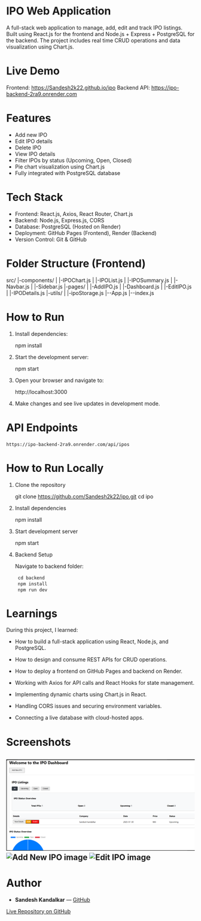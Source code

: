 #  IPO Web Application
A full-stack web application to manage, add, edit and track IPO listings. Built using React.js for the frontend and Node.js + Express + PostgreSQL for the backend. The project includes real time CRUD operations and data visualization using Chart.js.

#  Live Demo
Frontend: https://Sandesh2k22.github.io/ipo
Backend API: https://ipo-backend-2ra9.onrender.com


#  Features

-  Add new IPO
-  Edit IPO details
-  Delete IPO
-  View IPO details
-  Filter IPOs by status (Upcoming, Open, Closed)
-  Pie chart visualization using Chart.js
-  Fully integrated with PostgreSQL database

#  Tech Stack

-  Frontend: React.js, Axios, React Router, Chart.js
-  Backend: Node.js, Express.js, CORS
-  Database: PostgreSQL (Hosted on Render)
-  Deployment: GitHub Pages (Frontend), Render (Backend)
-  Version Control: Git & GitHub

#  Folder Structure (Frontend)
src/
|-components/
|   |-IPOChart.js
|   |-IPOList.js
|   |-IPOSummary.js
|   |-Navbar.js
|   |-Sidebar.js
|-pages/
|   |-AddIPO.js
|   |-Dashboard.js
|   |-EditIPO.js
|   |-IPODetails.js
|-utils/
|   |-ipoStorage.js
|--App.js
|--index.js


#  How to Run

1. Install dependencies:
   
   npm install

2. Start the development server:

    npm start

3. Open your browser and navigate to:

    http://localhost:3000

4. Make changes and see live updates in development mode.

#  API Endpoints

    https://ipo-backend-2ra9.onrender.com/api/ipos

#  How to Run Locally

1. Clone the repository

    git clone https://github.com/Sandesh2k22/ipo.git
    cd ipo

2. Install dependencies

    npm install

3. Start development server

    npm start

4. Backend Setup

    Navigate to backend folder:

        cd backend
        npm install
        npm run dev

#  Learnings
During this project, I learned:

- How to build a full-stack application using React, Node.js, and PostgreSQL.

- How to design and consume REST APIs for CRUD operations.

- How to deploy a frontend on GitHub Pages and backend on Render.

- Working with Axios for API calls and React Hooks for state management.

- Implementing dynamic charts using Chart.js in React.

- Handling CORS issues and securing environment variables.

- Connecting a live database with cloud-hosted apps.

#  Screenshots

![Dashboard image](image.png)
![Add New IPO image](img.png)
![Edit IPO image](img2.png)
---

#  Author

- **Sandesh Kandalkar** — [GitHub](https://github.com/Sandesh2k22)

 [Live Repository on GitHub](https://github.com/Sandesh2k22/ipo)

